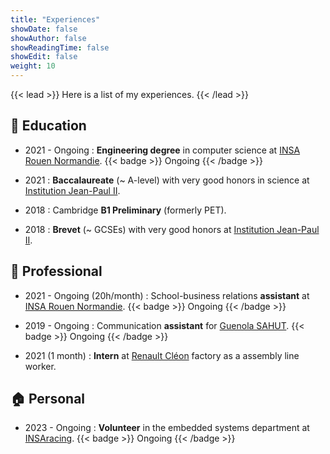 ```yaml
---
title: "Experiences"
showDate: false
showAuthor: false
showReadingTime: false
showEdit: false
weight: 10
---
```


{{< lead >}}
Here is a list of my experiences.
{{< /lead >}}

## :school: Education

- 2021 - Ongoing : **Engineering degree** in computer science at [INSA Rouen Normandie](https://www.insa-rouen.fr).
{{< badge >}} Ongoing {{< /badge >}}
  
- 2021 : **Baccalaureate** (~ A-level) with very good honors in science at [Institution Jean-Paul II](https://www.institutionjeanpaul2.fr/).

- 2018 : Cambridge **B1 Preliminary** (formerly PET).

- 2018 : **Brevet** (~ GCSEs) with very good honors at [Institution Jean-Paul II](https://www.institutionjeanpaul2.fr/).

## :briefcase: Professional

- 2021 - Ongoing (20h/month) : School-business relations **assistant** at [INSA Rouen Normandie](https://www.insa-rouen.fr).
{{< badge >}} Ongoing {{< /badge >}}

- 2019 - Ongoing : Communication **assistant** for [Guenola SAHUT](https://guenola-sahut.fr/).
{{< badge >}} Ongoing {{< /badge >}}

- 2021 (1 month) : **Intern** at [Renault Cléon](https://www.renault.fr/) factory as a assembly line worker.

## :house: Personal

- 2023 - Ongoing : **Volunteer** in the embedded systems department at [INSAracing](https://www.linkedin.com/company/insa-rouen-racing/about/).
{{< badge >}} Ongoing {{< /badge >}}
